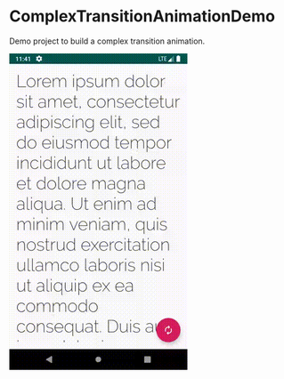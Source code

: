# ComplexTransitionAnimationDemo

Demo project to build a complex transition animation.

![screen](./images/screen.gif)
